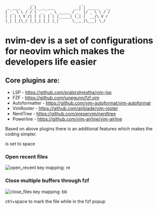 
```
            _                     _            
 _ ____   _(_)_ __ ___         __| | _____   __
| '_ \ \ / / | '_ ` _ \ _____ / _` |/ _ \ \ / /
| | | \ V /| | | | | | |_____| (_| |  __/\ V / 
|_| |_|\_/ |_|_| |_| |_|      \__,_|\___| \_/  

```
  
# nvim-dev is a set of configurations for neovim which makes the developers life easier

## Core plugins are:
* LSP - https://github.com/prabirshrestha/vim-lsp
* FZF - https://github.com/junegunn/fzf.vim
* Autoformatter - https://github.com/vim-autoformat/vim-autoformat
* VimRooter - https://github.com/airblade/vim-rooter
* NerdTree - https://github.com/preservim/nerdtree
* Powerline - https://github.com/vim-airline/vim-airline

Based on above plugins there is an additional features which makes the coding simpler.

<leader> is set to space

### Open recent files
![open_recent](https://user-images.githubusercontent.com/976614/131179989-1b11ff36-a31a-4ceb-83fb-741d624d7192.gif)
key mapping: <leader> re

            
### Close multiple buffers through fzf
![close_files](https://user-images.githubusercontent.com/976614/131180182-5cd8b38c-a2e6-4625-aae2-093d95da5aa2.gif)
key mapping: <leader> bb

ctrl+space to mark the file while in the fzf popup
